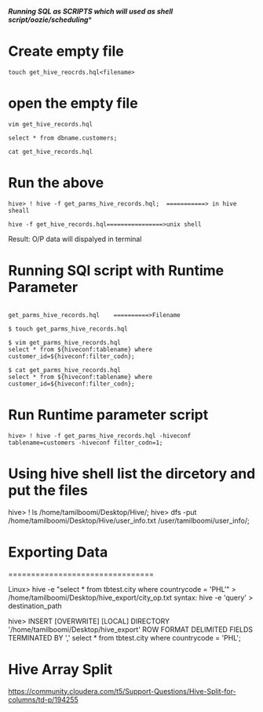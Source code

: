 ***Running SQL as SCRIPTS which will used as shell script/oozie/scheduling****
# Create empty file
```
touch get_hive_reocrds.hql<filename>
```
# open the empty file
```
vim get_hive_records.hql

select * from dbname.customers;

cat get_hive_records.hql 
```

# Run the above
```
hive> ! hive -f get_parms_hive_records.hql;  ===========> in hive sheall

hive -f get_hive_records.hql================>unix shell 
```
Result:
O/P data will dispalyed in terminal


# Running SQl script with Runtime Parameter
```

get_parms_hive_records.hql    ==========>Filename

$ touch get_parms_hive_records.hql

$ vim get_parms_hive_records.hql
select * from ${hiveconf:tablename} where customer_id=${hiveconf:filter_codn};

$ cat get_parms_hive_records.hql
select * from ${hiveconf:tablename} where customer_id=${hiveconf:filter_codn};
```
# Run Runtime parameter script
```
hive> ! hive -f get_parms_hive_records.hql -hiveconf tablename=customers -hiveconf filter_codn=1;

```

# Using hive shell list the dircetory and put the files

hive> ! ls /home/tamilboomi/Desktop/Hive/;
hive> dfs -put /home/tamilboomi/Desktop/Hive/user_info.txt /user/tamilboomi/user_info/;


#  Exporting Data
================================
 
Linux> hive -e "select * from tbtest.city where countrycode = 'PHL'" > /home/tamilboomi/Desktop/hive_export/city_op.txt
syntax:  hive -e 'query' > destination_path


hive> INSERT [OVERWRITE] [LOCAL] DIRECTORY '/home/tamilboomi/Desktop/hive_export' 
ROW FORMAT DELIMITED
FIELDS TERMINATED BY ','
select * from tbtest.city where countrycode = 'PHL';

# Hive Array Split

https://community.cloudera.com/t5/Support-Questions/Hive-Split-for-columns/td-p/194255
